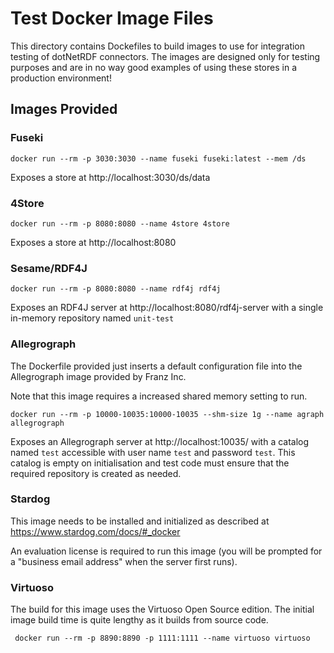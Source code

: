 # Test Docker Image Files

This directory contains Dockefiles to build images to use for integration testing of dotNetRDF connectors. The images are designed
only for testing purposes and are in no way good examples of using these stores in a production environment!

## Images Provided

### Fuseki
    docker run --rm -p 3030:3030 --name fuseki fuseki:latest --mem /ds
    
Exposes a store at http://localhost:3030/ds/data

### 4Store

    docker run --rm -p 8080:8080 --name 4store 4store
    
Exposes a store at http://localhost:8080

### Sesame/RDF4J

    docker run --rm -p 8080:8080 --name rdf4j rdf4j
    
Exposes an RDF4J server at http://localhost:8080/rdf4j-server with a single in-memory repository named `unit-test`

### Allegrograph

The Dockerfile provided just inserts a default configuration file into the Allegrograph image provided by Franz Inc.

Note that this image requires a increased shared memory setting to run.

    docker run --rm -p 10000-10035:10000-10035 --shm-size 1g --name agraph allegrograph
    
Exposes an Allegrograph server at http://localhost:10035/ with a catalog named `test` accessible with user name `test` and password `test`. This catalog is empty on initialisation and test code must ensure that the required repository is created as needed.

### Stardog

This image needs to be installed and initialized as described at https://www.stardog.com/docs/#_docker

An evaluation license is required to run this image (you will be prompted for a "business email address" when the server first runs).

### Virtuoso

The build for this image uses the Virtuoso Open Source edition. The initial image build time is quite lengthy as it builds from source code.

     docker run --rm -p 8890:8890 -p 1111:1111 --name virtuoso virtuoso

